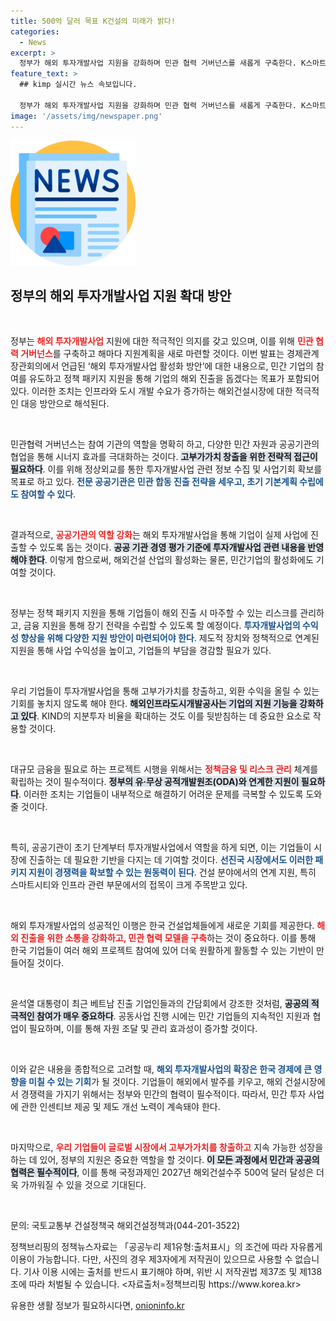 ```yaml
---
title: 500억 달러 목표 K건설의 미래가 밝다!
categories:
  - News
excerpt: >
  정부가 해외 투자개발사업 지원을 강화하며 민관 협력 거버넌스를 새롭게 구축한다. K스마트신도시 진출 지원 등 다각적인 패키지 지원을 통해 우리 기업들의 글로벌 경쟁력을 높일 예정이다. 클릭 유도!
feature_text: >
  ## kimp 실시간 뉴스 속보입니다.

  정부가 해외 투자개발사업 지원을 강화하며 민관 협력 거버넌스를 새롭게 구축한다. K스마트신도시 진출 지원 등 다각적인 패키지 지원을 통해 우리 기업들의 글로벌 경쟁력을 높일 예정이다. 클릭 유도!
image: '/assets/img/newspaper.png'
---
```


<p><img src="/assets/img/newspaper.png" alt="kimplant 속보" /></p>

<h2 data-ke-size="size26">정부의 해외 투자개발사업 지원 확대 방안</h2>

<p data-ke-size="size16">&nbsp;</p>

<p>정부는 <b><span style="color: #ee2323;">해외 투자개발사업</span></b> 지원에 대한 적극적인 의지를 갖고 있으며, 이를 위해 <b><span style="color: #ee2323;">민관 협력 거버넌스</span></b>를 구축하고 해마다 지원계획을 새로 마련할 것이다. 이번 발표는 경제관계장관회의에서 언급된 ‘해외 투자개발사업 활성화 방안’에 대한 내용으로, 민간 기업의 참여를 유도하고 정책 패키지 지원을 통해 기업의 해외 진출을 돕겠다는 목표가 포함되어 있다. 이러한 조치는 인프라와 도시 개발 수요가 증가하는 해외건설시장에 대한 적극적인 대응 방안으로 해석된다.</p>

<p data-ke-size="size16">&nbsp;</p>

<p>민관협력 거버넌스는 참여 기관의 역할을 명확히 하고, 다양한 민간 자원과 공공기관의 협업을 통해 시너지 효과를 극대화하는 것이다. <b><span style="background-color: #21538527;">고부가가치 창출을 위한 전략적 접근이 필요하다</span></b>. 이를 위해 정상외교를 통한 투자개발사업 관련 정보 수집 및 사업기회 확보를 목표로 하고 있다. <b><span style="color: #1a5490;">전문 공공기관은 민관 합동 진출 전략을 세우고, 초기 기본계획 수립에도 참여할 수 있다</span></b>.</p>

<p data-ke-size="size16">&nbsp;</p>

<p>결과적으로, <b><span style="color: #ee2323;">공공기관의 역할 강화</span></b>는 해외 투자개발사업을 통해 기업이 실제 사업에 진출할 수 있도록 돕는 것이다. <b><span style="background-color: #21538527;">공공 기관 경영 평가 기준에 투자개발사업 관련 내용을 반영해야 한다</span></b>. 이렇게 함으로써, 해외건설 산업의 활성화는 물론, 민간기업의 활성화에도 기여할 것이다.</p>

<p data-ke-size="size16">&nbsp;</p>

<p>정부는 정책 패키지 지원을 통해 기업들이 해외 진출 시 마주할 수 있는 리스크를 관리하고, 금융 지원을 통해 장기 전략을 수립할 수 있도록 할 예정이다. <b><span style="color: #1a5490;">투자개발사업의 수익성 향상을 위해 다양한 지원 방안이 마련되어야 한다</span></b>. 제도적 장치와 정책적으로 연계된 지원을 통해 사업 수익성을 높이고, 기업들의 부담을 경감할 필요가 있다.</p>

<p data-ke-size="size16">&nbsp;</p>

<p>우리 기업들이 투자개발사업을 통해 고부가가치를 창출하고, 외환 수익을 올릴 수 있는 기회를 놓치지 않도록 해야 한다. <b><span style="background-color: #21538527;">해외인프라도시개발공사는 기업의 지원 기능을 강화하고 있다</span></b>. KIND의 지분투자 비율을 확대하는 것도 이를 뒷받침하는 데 중요한 요소로 작용할 것이다.</p>

<p data-ke-size="size16">&nbsp;</p>

<p>대규모 금융을 필요로 하는 프로젝트 시행을 위해서는 <b><span style="color: #ee2323;">정책금융 및 리스크 관리</span></b> 체계를 확립하는 것이 필수적이다. <b><span style="background-color: #21538527;">정부의 유·무상 공적개발원조(ODA)와 연계한 지원이 필요하다</span></b>. 이러한 조치는 기업들이 내부적으로 해결하기 어려운 문제를 극복할 수 있도록 도와줄 것이다.</p>

<p data-ke-size="size16">&nbsp;</p>

<p>특히, 공공기관이 초기 단계부터 투자개발사업에서 역할을 하게 되면, 이는 기업들이 시장에 진출하는 데 필요한 기반을 다지는 데 기여할 것이다. <b><span style="color: #1a5490;">선진국 시장에서도 이러한 패키지 지원이 경쟁력을 확보할 수 있는 원동력이 된다</span></b>. 건설 분야에서의 연계 지원, 특히 스마트시티와 인프라 관련 부문에서의 접목이 크게 주목받고 있다.</p>

<p data-ke-size="size16">&nbsp;</p>

<p>해외 투자개발사업의 성공적인 이행은 한국 건설업체들에게 새로운 기회를 제공한다. <b><span style="color: #ee2323;">해외 진출을 위한 소통을 강화하고, 민관 협력 모델을 구축</span></b>하는 것이 중요하다. 이를 통해 한국 기업들이 여러 해외 프로젝트 참여에 있어 더욱 원활하게 활동할 수 있는 기반이 만들어질 것이다.</p>

<p data-ke-size="size16">&nbsp;</p>

<p>윤석열 대통령이 최근 베트남 진출 기업인들과의 간담회에서 강조한 것처럼, <b><span style="background-color: #21538527;">공공의 적극적인 참여가 매우 중요하다</span></b>. 공동사업 진행 시에는 민간 기업들의 지속적인 지원과 협업이 필요하며, 이를 통해 자원 조달 및 관리 효과성이 증가할 것이다.</p>

<p data-ke-size="size16">&nbsp;</p>

<p>이와 같은 내용을 종합적으로 고려할 때, <b><span style="color: #1a5490;">해외 투자개발사업의 확장은 한국 경제에 큰 영향을 미칠 수 있는 기회</span></b>가 될 것이다. 기업들이 해외에서 발주를 키우고, 해외 건설시장에서 경쟁력을 가지기 위해서는 정부와 민간의 협력이 필수적이다. 따라서, 민간 투자 사업에 관한 인센티브 제공 및 제도 개선 노력이 계속돼야 한다.</p>

<p data-ke-size="size16">&nbsp;</p>

<p>마지막으로, <b><span style="color: #ee2323;">우리 기업들이 글로벌 시장에서 고부가가치를 창출하고</span></b> 지속 가능한 성장을 하는 데 있어, 정부의 지원은 중요한 역할을 할 것이다. <b><span style="background-color: #21538527;">이 모든 과정에서 민간과 공공의 협력은 필수적이다</span></b>, 이를 통해 국정과제인 2027년 해외건설수주 500억 달러 달성은 더욱 가까워질 수 있을 것으로 기대된다.</p>

<p data-ke-size="size16">&nbsp;</p>

<p>문의: 국토교통부 건설정책국 해외건설정책과(044-201-3522)</p>

<p>정책브리핑의 정책뉴스자료는 「공공누리 제1유형:출처표시」의 조건에 따라 자유롭게 이용이 가능합니다. 다만, 사진의 경우 제3자에게 저작권이 있으므로 사용할 수 없습니다. 기사 이용 시에는 출처를 반드시 표기해야 하며, 위반 시 저작권법 제37조 및 제138조에 따라 처벌될 수 있습니다. &lt;자료출처=정책브리핑 https://www.korea.kr></p>
유용한 생활 정보가 필요하시다면, <a href="https://onioninfo.kr" rel="dofollow">onioninfo.kr</a>


